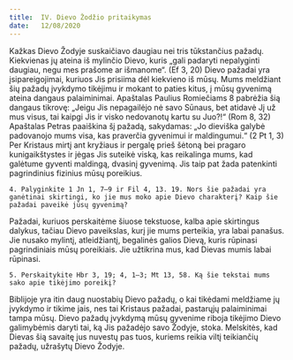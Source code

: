 ```yaml
---
title:  IV. Dievo Žodžio pritaikymas
date:   12/08/2020
---
```


Kažkas Dievo Žodyje suskaičiavo daugiau nei tris tūkstančius pažadų. Kiekvienas jų ateina iš mylinčio Dievo, kuris „gali padaryti nepalyginti daugiau, negu mes prašome ar išmanome“. (Ef 3, 20) Dievo pažadai yra įsipareigojimai, kuriuos Jis prisiima dėl kiekvieno iš mūsų. Mums meldžiant šių pažadų įvykdymo tikėjimu ir mokant to paties kitus, į mūsų gyvenimą ateina dangaus palaiminimai. Apaštalas Paulius Romiečiams 8 pabrėžia šią dangaus tikrovę: „Jeigu Jis nepagailėjo nė savo Sūnaus, bet atidavė Jį už mus visus, tai kaipgi Jis ir visko nedovanotų kartu su Juo?!“ (Rom 8, 32) Apaštalas Petras paaiškina šį pažadą, sakydamas: „Jo dieviška galybė padovanojo mums visa, kas praverčia gyvenimui ir maldingumui.“ (2 Pt 1, 3) Per Kristaus mirtį ant kryžiaus ir pergalę prieš šėtoną bei pragaro kunigaikštystes ir jėgas Jis suteikė viską, kas reikalinga mums, kad galėtume gyventi maldingą, dvasinį gyvenimą. Jis taip pat žada patenkinti pagrindinius fizinius mūsų poreikius.

`4. Palyginkite 1 Jn 1, 7–9 ir Fil 4, 13. 19. Nors šie pažadai yra ganėtinai skirtingi, ko jie mus moko apie Dievo charakterį? Kaip šie pažadai paveikė jūsų gyvenimą?`
														
Pažadai, kuriuos perskaitėme šiuose tekstuose, kalba apie skirtingus dalykus, tačiau Dievo paveikslas, kurį jie mums perteikia, yra labai panašus. Jie nusako mylintį, atleidžiantį, begalinės galios Dievą, kuris rūpinasi pagrindiniais mūsų poreikiais. Jie užtikrina mus, kad Dievas mumis labai rūpinasi.

`5. Perskaitykite Hbr 3, 19; 4, 1–3; Mt 13, 58. Ką šie tekstai mums sako apie tikėjimo poreikį?`
														
Biblijoje yra itin daug nuostabių Dievo pažadų, o kai tikėdami meldžiame jų įvykdymo ir tikime jais, nes tai Kristaus pažadai, pastarųjų palaiminimai tampa mūsų. Dievo pažadų įvykdymą mūsų gyvenime riboja tikėjimo Dievo galimybėmis daryti tai, ką Jis pažadėjo savo Žodyje, stoka. Melskitės, kad Dievas šią savaitę jus nuvestų pas tuos, kuriems reikia viltį teikiančių pažadų, užrašytų Dievo Žodyje.
